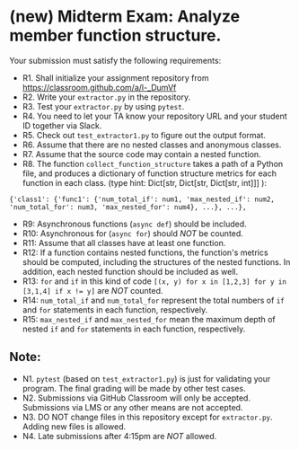 # (new) Midterm Exam: Analyze member function structure.

Your submission must satisfy the following requirements:

* R1. Shall initialize your assignment repository from https://classroom.github.com/a/l-_DumVf
* R2. Write your `extractor.py` in the repository.
* R3. Test your `extractor.py` by using `pytest`.
* R4. You need to let your TA know your repository URL and your student ID together via Slack.
* R5. Check out `test_extractor1.py` to figure out the output format.
* R6. Assume that there are no nested classes and anonymous classes.
* R7. Assume that the source code may contain a nested function.
* R8. The function `collect_function_structure` takes a path of a Python file, and produces a dictionary of function structure metrics for each function in each class. (type hint: Dict[str, Dict[str, Dict[str, int]]] ):
```
{'class1': {'func1': {'num_total_if': num1, 'max_nested_if': num2, 'num_total_for': num3, 'max_nested_for': num4}, ...}, ...},
```
* R9: Asynchronous functions (`async def`) should be included.
* R10: Asynchronous for (`async for`) should *NOT* be counted.
* R11: Assume that all classes have at least one function.
* R12: If a function contains nested functions, the function's metrics should be computed, including the structures of the nested functions. In addition, each nested function should be included as well.
* R13: `for` and `if` in this kind of code `[(x, y) for x in [1,2,3] for y in [3,1,4] if x != y]` are *NOT* counted.
* R14: `num_total_if` and `num_total_for` represent the total numbers of `if` and `for` statements in each function, respectively.
* R15: `max_nested_if` and `max_nested_for` mean the maximum depth of nested `if` and `for` statements in each function, respectively.


## Note:

* N1. `pytest` (based on `test_extractor1.py`) is just for validating your program. The final grading will be made by other test cases.
* N2. Submissions via GitHub Classroom will only be accepted. Submissions via LMS or any other means are not accepted.
* N3. DO NOT change files in this repository except for `extractor.py`. Adding new files is allowed.
* N4. Late submissions after 4:15pm are *NOT* allowed.
